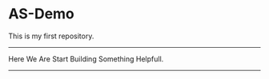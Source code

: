 # AS-Demo
This is my first repository. 
<br><hr>
Here We Are Start Building Something Helpfull.
<hr>
